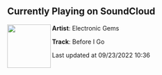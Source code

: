 ## Currently Playing on SoundCloud

[<img align="left" width="100" src="https://i1.sndcdn.com/artworks-h0rL8s7Tl0sX-0-t500x500.jpg">](https://soundcloud.com/electronicgems/before-i-go?in=electronicgems/sets/flux-7282082)

**Artist**: Electronic Gems 

**Track**: Before I Go

Last updated at 09/23/2022 10:36
